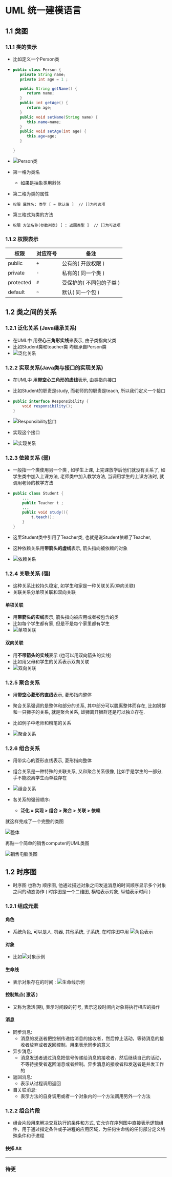 # UML 统一建模语言

## 1.1 类图

### 1.1.1 类的表示

* 比如定义一个Person类

* ```java
  public class Person {
     private String name;
     private int age = 1 ;
  
     public String getName() {
        return name;
     }
     public int getAge() {
        return age;
     }
     public void setName(String name) {
        this.name=name;
     }
     public void setAge(int age) {
        this.age=age;
     }
      
  }
  ```

* ![Person类](UML_img\Person类.png)

* 第一格为类名

  * 如果是抽象类用斜体

* 第二格为类的属性

* ```
  权限 属性名: 类型 [ = 默认值 ]	// []为可选项
  ```

* 第三格式为类的方法

* ```
  权限 方法名称(参数列表) [ : 返回类型 ]	// []为可选项
  ```

### 1.1.2 权限表示

| 权限      | 对应符号 | 备注                     |
| --------- | -------- | ------------------------ |
| public    | `+`      | 公有的( 开放权限 )       |
| private   | `-`      | 私有的( 同一个类 )       |
| protected | `#`      | 受保护的( 不同包的子类 ) |
| default   | `~`      | 默认( 同一个包 )         |

## 1.2 类之间的关系

### 1.2.1 泛化关系 (Java继承关系)

* 在UML中 用**空心三角形实线**来表示, 由子类指向父类
* 比如Student类和teacher类 均继承自Person类
* ![泛化关系](UML_img\泛化关系.png)

### 1.2.2 实现关系(Java类与接口的实现关系)

* 在UML中 用**带空心三角形的虚线**表示, 由类指向接口

* 比如Student的职责是study, 而老师的的职责是teach, 所以我们定义一个接口

* ```java
  public interface Responsibility {
      void responsibility();
  }
  ```

* ![Responsibility接口](UML_img\Responsibility接口.png)

* 实现这个接口

* ![实现关系](UML_img\实现关系.png)

### 1.2.3 依赖关系 (弱)

* 一般指一个类使用另一个类 , 如学生上课, 上完课放学后他们就没有关系了, 如学生类中加入上课方法, 老师类中加入教学方法, 当调用学生的上课方法时, 就调用老师的教学方法

* ```java
  public class Student {
      ...
      public Teacher t ;
      ...
      public void study(){
          t.teach();
      }
  }
  ```

* 这里Student类中引用了Teacher类, 也就是说Student依赖了Teacher, 

* 这种依赖关系用**带箭头的虚线**表示, 箭头指向被依赖的对象

* ![依赖关系](UML_img\依赖关系.png)

### 1.2.4 关联关系 (强)

* 这种关系比较持久稳定, 如学生和家是一种关联关系(单向关联)
* 关联关系分单项关联和双向关联

#### 单项关联

* 用**带箭头的实线**表示, 箭头指向被应用或者被包含的类
* 比如每个学生都有家, 但是不是每个家里都有学生
* ![单项关联](UML_img\单项关联.png)

#### 双向关联

* 用**不带箭头的实线**表示 (也可以用双向箭头的实线)
* 比如用父母和学生的关系表示双向关联
* ![双向关联](UML_img\双向关联.png)

### 1.2.5 聚合关系

* 用**带空心菱形的直线**表示, 菱形指向整体

* 聚合关系强调的是整体和部分的关系, 其中部分可以脱离整体而存在, 比如狮群和一只狮子的关系, 就是聚合关系, 雄狮离开狮群还是可以独立存在. 
* 比如例子中老师和粉笔的关系
* ![聚合关系](UML_img\聚合关系.png)

### 1.2.6 组合关系

* 用带实心的菱形直线表示, 菱形指向整体
* 组合关系是一种特殊的关联关系, 又和聚合关系很像, 比如手是学生的一部分, 手不能脱离学生而单独存在
* ![组合关系](UML_img\组合关系.png)

* 各关系的强弱顺序: 
  * **泛化 = 实现 > 组合 > 聚合 > 关联 > 依赖**

就这样完成了一个完整的类图

![整体](UML_img\整体.png)

 再贴一个简单的销售computer的UML类图

![销售电脑类图](UML_img\销售电脑类图.png)

## 1.2 时序图

* 时序图 也称为 顺序图, 他通过描述对象之间发送消息的时间顺序显示多个对象之间的动态协作 ( 时序图是一个二维图, 横轴表示对象, 纵轴表示时间 )

### 1.2.1 组成元素

#### 角色

* 系统角色, 可以是人, 机器, 其他系统, 子系统, 在时序图中用 ![角色](.\UML_img\角色.png)表示

#### 对象

* 比如![对象示例](UML_img\对象示例.png)

#### 生命线

* 表示对象存在的时间 : ![生命线示例](UML_img\生命线示例.png)

#### 控制焦点( 激活 )

* 又称为激活(期), 表示时间段的符号, 表示这段时间内对象将执行相应的操作

#### 消息

* 同步消息:
  * 消息的发送者把控制传递给消息的接收者，然后停止活动，等待消息的接收者放弃或者返回控制。用来表示同步的意义
* 异步消息:
  * 消息发送者通过消息把信号传递给消息的接收者，然后继续自己的活动，不等待接受者返回消息或者控制。异步消息的接收者和发送者是并发工作的
* 返回消息:
  * 表示从过程调用返回
* 自关联消息:
  * 表示方法的自身调用或者一个对象内的一个方法调用另外一个方法

### 1.2.2 组合片段

* 组合片段用来解决交互执行的条件和方式, 它允许在序列图中直接表示逻辑组件，用于通过指定条件或子进程的应用区域，为任何生命线的任何部分定义特殊条件和子进程

#### 抉择 Alt



***

### 待更

